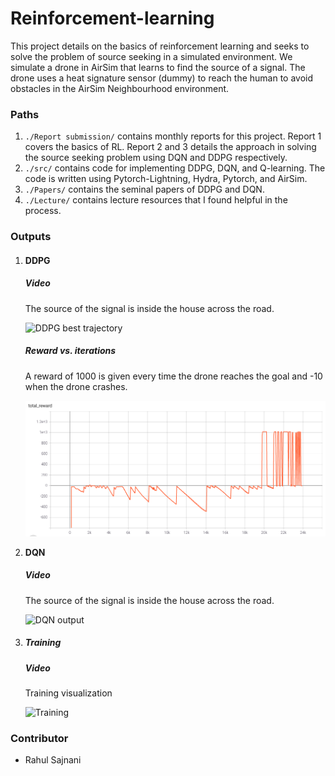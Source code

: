 # Reinforcement-learning



This project details on the basics of reinforcement learning and seeks to solve the problem of source seeking in a simulated environment. We simulate a drone in AirSim that learns to find the source of a signal. The drone uses a heat signature sensor (dummy) to reach the human to avoid obstacles in the AirSim Neighbourhood environment. 



### Paths 

1. `./Report submission/` contains monthly reports for this project. Report 1 covers the basics of RL. Report 2 and 3 details the approach in solving the source seeking problem using DQN and DDPG respectively.
2. `./src/` contains code for implementing DDPG, DQN, and Q-learning. The code is written using Pytorch-Lightning, Hydra, Pytorch, and AirSim.
3. `./Papers/` contains the seminal papers of DDPG and DQN. 
4. `./Lecture/` contains lecture resources that I found helpful in the process.



### Outputs



1. #### DDPG

   ##### Video

   The source of the signal is inside the house across the road.

   ![DDPG best trajectory](./Outputs/DDPG/DDPG_best.gif)

   ##### Reward vs. iterations

   A reward of 1000 is given every time the drone reaches the goal and -10 when the drone crashes. 

   ![Reward](./Outputs/DDPG/DDPG_best_reward.png)

   

2. **DQN**

   ##### Video

   The source of the signal is inside the house across the road.

   ![DQN output](./Outputs/DQN/DQN_best.gif)

3. ##### Training

   ##### Video

   Training visualization

   ![Training](./Outputs/train.gif)



### Contributor

- Rahul Sajnani